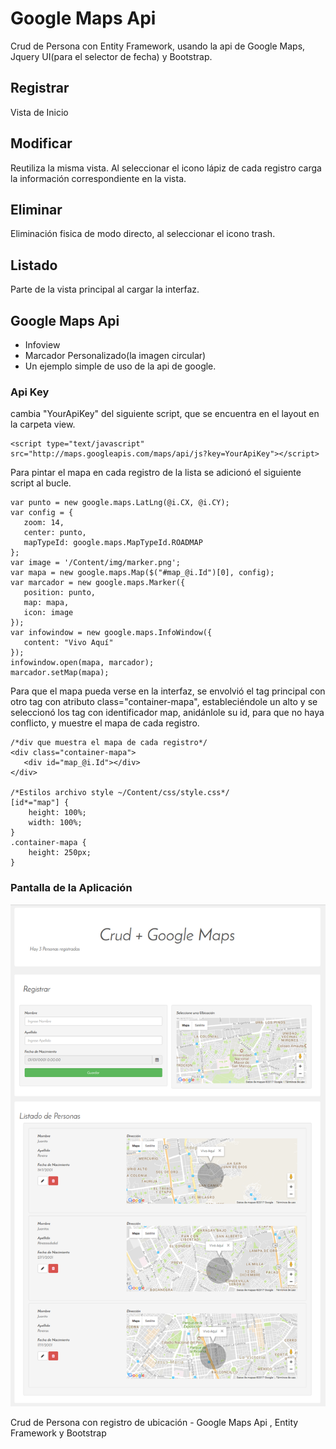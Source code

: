 # Google Maps Api

Crud de Persona con Entity Framework, usando la api de Google Maps, Jquery UI(para el selector de fecha) y Bootstrap.

## Registrar
Vista de Inicio

## Modificar
Reutiliza la misma vista. Al seleccionar el icono lápiz de cada registro carga la información correspondiente en la vista.

## Eliminar
Eliminación fisica de modo directo, al seleccionar el icono trash.

## Listado
Parte de la vista principal al cargar la interfaz.

## Google Maps Api
* Infoview
* Marcador Personalizado(la imagen circular)
* Un ejemplo simple de uso de la api de google.

### Api Key
cambia "YourApiKey" del siguiente script, que se encuentra en el layout en la carpeta view.

```
<script type="text/javascript" src="http://maps.googleapis.com/maps/api/js?key=YourApiKey"></script>
```

Para pintar el mapa en cada registro de la lista se adicionó el siguiente script al bucle.

```
var punto = new google.maps.LatLng(@i.CX, @i.CY);
var config = {
   zoom: 14,
   center: punto,
   mapTypeId: google.maps.MapTypeId.ROADMAP
};
var image = '/Content/img/marker.png';
var mapa = new google.maps.Map($("#map_@i.Id")[0], config);
var marcador = new google.maps.Marker({
   position: punto,
   map: mapa,
   icon: image
});
var infowindow = new google.maps.InfoWindow({
   content: "Vivo Aquí"
});
infowindow.open(mapa, marcador);
marcador.setMap(mapa);
```

Para que el mapa pueda verse en la interfaz, se envolvió el tag principal con otro tag con atributo 
class="container-mapa", estableciéndole un alto y se seleccionó los tag con identificador map,
anidánlole su id, para que no haya conflicto, y muestre el mapa de cada registro.

```
/*div que muestra el mapa de cada registro*/
<div class="container-mapa">
   <div id="map_@i.Id"></div>
</div>

/*Estilos archivo style ~/Content/css/style.css*/
[id*="map"] {
    height: 100%;
    width: 100%;
}
.container-mapa {
    height: 250px;
}
```

### Pantalla de la Aplicación

![Crud Google Maps Api](https://github.com/Shoy777/Google-Maps-Api/blob/master/Crud_GoogleMaps/Content/img/pantalla.png)

Crud de Persona con registro de ubicación - Google Maps Api , Entity Framework y Bootstrap

